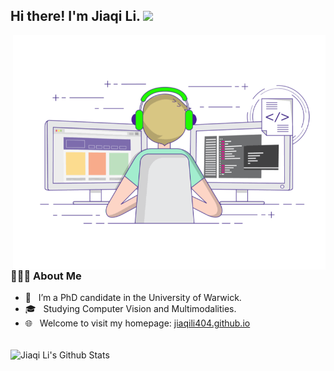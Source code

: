 <!--
**JiaqiLi404/JiaqiLi404** is a ✨ _special_ ✨ repository because its `README.md` (this file) appears on your GitHub profile.

Here are some ideas to get you started:

- 🔭 I’m currently working on ...
- 🌱 I’m currently learning ...
- 👯 I’m looking to collaborate on ...
- 🤔 I’m looking for help with ...
- 💬 Ask me about ...
- 📫 How to reach me: ...
- 😄 Pronouns: ...
- ⚡ Fun fact: ...
-->

<h2> Hi there! I'm Jiaqi Li. <img src="https://github.com/souvikguria98/souvikguria98/blob/master/Hi.gif" width="25"></h2>
<img align="right" alt="GIF" src="https://raw.githubusercontent.com/devSouvik/devSouvik/master/gif3.gif" width="500"/>

<h3> 👨🏻‍💻 About Me </h3>

- 🔭 &nbsp; I’m a PhD candidate in the University of Warwick.
- 🎓 &nbsp; Studying Computer Vision and Multimodalities.
- 🌐 &nbsp; Welcome to visit my homepage: [jiaqili404.github.io](https://jiaqili404.github.io/)
<!--
<h3>🛠 Tech Stack</h3>

- 💻 &nbsp; Python | R | SPSS  
- 🛢 &nbsp; MySQL 
- 🔧 &nbsp; PyCharm | Visual Studio code 
-->
<br>

<img align="center" src="https://github-readme-stats.vercel.app/api?username=JiaqiLi404&include_all_commits=true&count_private=true&show_icons=true&line_height=20&title_color=7A7ADB&icon_color=2234AE&text_color=D3D3D3&bg_color=0,000000,130F40" alt="Jiaqi Li's Github Stats">
